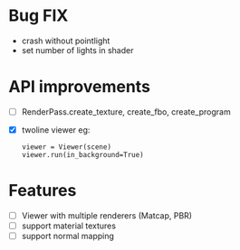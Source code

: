 # Bug FIX
- crash without pointlight
- set number of lights in shader

# API improvements
- [ ] RenderPass.create_texture, create_fbo, create_program
- [x] twoline viewer eg:

  ```
  viewer = Viewer(scene)
  viewer.run(in_background=True)
  ```

# Features
- [ ] Viewer with multiple renderers (Matcap, PBR)
- [ ] support material textures
- [ ] support normal mapping